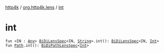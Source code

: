 [http4k](../index.md) / [org.http4k.lens](index.md) / [int](./int.md)

# int

`fun <IN : `[`Any`](https://kotlinlang.org/api/latest/jvm/stdlib/kotlin/-any/index.html)`> `[`BiDiLensSpec`](-bi-di-lens-spec/index.md)`<IN, `[`String`](https://kotlinlang.org/api/latest/jvm/stdlib/kotlin/-string/index.html)`>.int(): `[`BiDiLensSpec`](-bi-di-lens-spec/index.md)`<IN, `[`Int`](https://kotlinlang.org/api/latest/jvm/stdlib/kotlin/-int/index.html)`>`
`fun `[`Path`](-path/index.md)`.int(): `[`BiDiPathLensSpec`](-bi-di-path-lens-spec/index.md)`<`[`Int`](https://kotlinlang.org/api/latest/jvm/stdlib/kotlin/-int/index.html)`>`